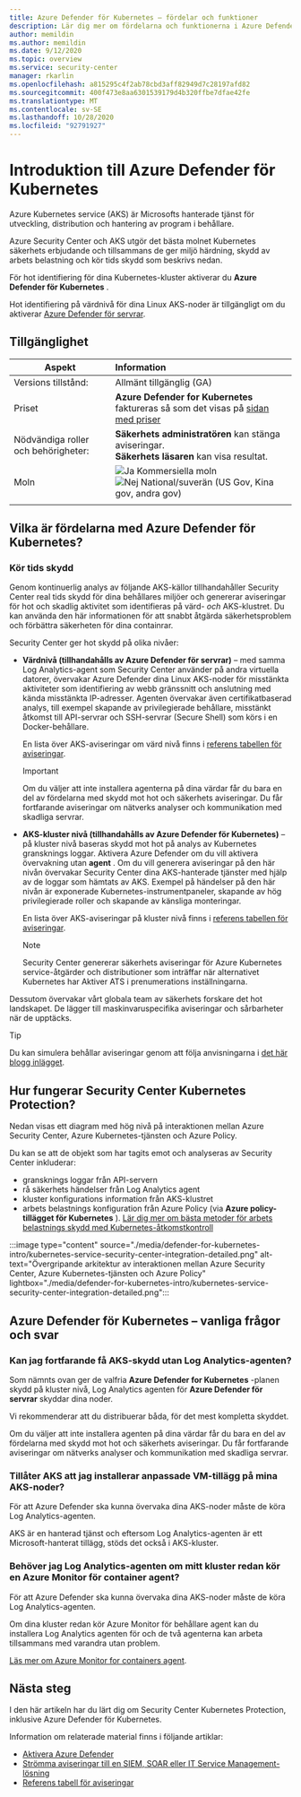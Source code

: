 ```yaml
---
title: Azure Defender för Kubernetes – fördelar och funktioner
description: Lär dig mer om fördelarna och funktionerna i Azure Defender för Kubernetes.
author: memildin
ms.author: memildin
ms.date: 9/12/2020
ms.topic: overview
ms.service: security-center
manager: rkarlin
ms.openlocfilehash: a815295c4f2ab78cbd3aff82949d7c28197afd82
ms.sourcegitcommit: 400f473e8aa6301539179d4b320ffbe7dfae42fe
ms.translationtype: MT
ms.contentlocale: sv-SE
ms.lasthandoff: 10/28/2020
ms.locfileid: "92791927"
---
```

# <a name="introduction-to-azure-defender-for-kubernetes"></a>Introduktion till Azure Defender för Kubernetes

Azure Kubernetes service (AKS) är Microsofts hanterade tjänst för utveckling, distribution och hantering av program i behållare.

Azure Security Center och AKS utgör det bästa molnet Kubernetes säkerhets erbjudande och tillsammans de ger miljö härdning, skydd av arbets belastning och kör tids skydd som beskrivs nedan.

För hot identifiering för dina Kubernetes-kluster aktiverar du **Azure Defender för Kubernetes** .

Hot identifiering på värdnivå för dina Linux AKS-noder är tillgängligt om du aktiverar [Azure Defender för servrar](defender-for-servers-introduction.md).

## <a name="availability"></a>Tillgänglighet

|Aspekt|Information|
|----|:----|
|Versions tillstånd:|Allmänt tillgänglig (GA)|
|Priset|**Azure Defender for Kubernetes** faktureras så som det visas på [sidan med priser](security-center-pricing.md)|
|Nödvändiga roller och behörigheter:|**Säkerhets administratören** kan stänga aviseringar.<br>**Säkerhets läsaren** kan visa resultat.|
|Moln|![Ja](./media/icons/yes-icon.png) Kommersiella moln<br>![Nej](./media/icons/no-icon.png) National/suverän (US Gov, Kina gov, andra gov)|
|||

## <a name="what-are-the-benefits-of-azure-defender-for-kubernetes"></a>Vilka är fördelarna med Azure Defender för Kubernetes?

### <a name="run-time-protection"></a>Kör tids skydd

Genom kontinuerlig analys av följande AKS-källor tillhandahåller Security Center real tids skydd för dina behållares miljöer och genererar aviseringar för hot och skadlig aktivitet som identifieras på värd- *och* AKS-klustret. Du kan använda den här informationen för att snabbt åtgärda säkerhetsproblem och förbättra säkerheten för dina containrar.

Security Center ger hot skydd på olika nivåer: 

- **Värdnivå (tillhandahålls av Azure Defender för servrar)** – med samma Log Analytics-agent som Security Center använder på andra virtuella datorer, övervakar Azure Defender dina Linux AKS-noder för misstänkta aktiviteter som identifiering av webb gränssnitt och anslutning med kända misstänkta IP-adresser. Agenten övervakar även certifikatbaserad analys, till exempel skapande av privilegierade behållare, misstänkt åtkomst till API-servrar och SSH-servrar (Secure Shell) som körs i en Docker-behållare.

    En lista över AKS-aviseringar om värd nivå finns i [referens tabellen för aviseringar](alerts-reference.md#alerts-containerhost).

    >[!IMPORTANT]
    > Om du väljer att inte installera agenterna på dina värdar får du bara en del av fördelarna med skydd mot hot och säkerhets aviseringar. Du får fortfarande aviseringar om nätverks analyser och kommunikation med skadliga servrar.

- **AKS-kluster nivå (tillhandahålls av Azure Defender för Kubernetes)** – på kluster nivå baseras skydd mot hot på analys av Kubernetes gransknings loggar. Aktivera Azure Defender om du vill aktivera övervakning utan **agent** . Om du vill generera aviseringar på den här nivån övervakar Security Center dina AKS-hanterade tjänster med hjälp av de loggar som hämtats av AKS. Exempel på händelser på den här nivån är exponerade Kubernetes-instrumentpaneler, skapande av hög privilegierade roller och skapande av känsliga monteringar.

    En lista över AKS-aviseringar på kluster nivå finns i [referens tabellen för aviseringar](alerts-reference.md#alerts-akscluster).

    >[!NOTE]
    > Security Center genererar säkerhets aviseringar för Azure Kubernetes service-åtgärder och distributioner som inträffar när alternativet Kubernetes har Aktiver ATS i prenumerations inställningarna. 

Dessutom övervakar vårt globala team av säkerhets forskare det hot landskapet. De lägger till maskinvaruspecifika aviseringar och sårbarheter när de upptäcks.

> [!TIP]
> Du kan simulera behållar aviseringar genom att följa anvisningarna i [det här blogg inlägget](https://techcommunity.microsoft.com/t5/azure-security-center/how-to-demonstrate-the-new-containers-features-in-azure-security/ba-p/1011270).



## <a name="how-does-security-centers-kubernetes-protection-work"></a>Hur fungerar Security Center Kubernetes Protection?

Nedan visas ett diagram med hög nivå på interaktionen mellan Azure Security Center, Azure Kubernetes-tjänsten och Azure Policy.

Du kan se att de objekt som har tagits emot och analyseras av Security Center inkluderar:

- gransknings loggar från API-servern
- rå säkerhets händelser från Log Analytics agent
- kluster konfigurations information från AKS-klustret
- arbets belastnings konfiguration från Azure Policy (via **Azure policy-tillägget för Kubernetes** ). [Lär dig mer om bästa metoder för arbets belastnings skydd med Kubernetes-åtkomstkontroll](container-security.md#workload-protection-best-practices-using-kubernetes-admission-control)

:::image type="content" source="./media/defender-for-kubernetes-intro/kubernetes-service-security-center-integration-detailed.png" alt-text="Övergripande arkitektur av interaktionen mellan Azure Security Center, Azure Kubernetes-tjänsten och Azure Policy" lightbox="./media/defender-for-kubernetes-intro/kubernetes-service-security-center-integration-detailed.png":::




## <a name="azure-defender-for-kubernetes---faq"></a>Azure Defender för Kubernetes – vanliga frågor och svar

### <a name="can-i-still-get-aks-protections-without-the-log-analytics-agent"></a>Kan jag fortfarande få AKS-skydd utan Log Analytics-agenten?

Som nämnts ovan ger de valfria **Azure Defender for Kubernetes** -planen skydd på kluster nivå, Log Analytics agenten för **Azure Defender för servrar** skyddar dina noder. 

Vi rekommenderar att du distribuerar båda, för det mest kompletta skyddet.

Om du väljer att inte installera agenten på dina värdar får du bara en del av fördelarna med skydd mot hot och säkerhets aviseringar. Du får fortfarande aviseringar om nätverks analyser och kommunikation med skadliga servrar.


### <a name="does-aks-allow-me-to-install-custom-vm-extensions-on-my-aks-nodes"></a>Tillåter AKS att jag installerar anpassade VM-tillägg på mina AKS-noder?

För att Azure Defender ska kunna övervaka dina AKS-noder måste de köra Log Analytics-agenten. 

AKS är en hanterad tjänst och eftersom Log Analytics-agenten är ett Microsoft-hanterat tillägg, stöds det också i AKS-kluster.



### <a name="if-my-cluster-is-already-running-an-azure-monitor-for-containers-agent-do-i-need-the-log-analytics-agent-too"></a>Behöver jag Log Analytics-agenten om mitt kluster redan kör en Azure Monitor för container agent?

För att Azure Defender ska kunna övervaka dina AKS-noder måste de köra Log Analytics-agenten.

Om dina kluster redan kör Azure Monitor för behållare agent kan du installera Log Analytics agenten för och de två agenterna kan arbeta tillsammans med varandra utan problem.

[Läs mer om Azure Monitor for containers agent](../azure-monitor/insights/container-insights-manage-agent.md).


## <a name="next-steps"></a>Nästa steg

I den här artikeln har du lärt dig om Security Center Kubernetes Protection, inklusive Azure Defender för Kubernetes. 

Information om relaterade material finns i följande artiklar: 

- [Aktivera Azure Defender](security-center-pricing.md)
- [Strömma aviseringar till en SIEM, SOAR eller IT Service Management-lösning](export-to-siem.md)
- [Referens tabell för aviseringar](alerts-reference.md)